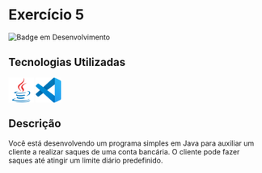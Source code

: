# Exercício 5
![Badge em Desenvolvimento](http://img.shields.io/static/v1?label=STATUS&message=CONCLUIDO&color=dark&style=for-the-badge)

## Tecnologias Utilizadas
<div style="display: inline_block">
	<img align="center" alt="Matheusxr77-Java" height="50" width="50" src="https://raw.githubusercontent.com/devicons/devicon/master/icons/java/java-original.svg">
	<img align="center" alt="Matheusxr77-VsCode" height="50" width="50" src="https://github.com/devicons/devicon/blob/master/icons/vscode/vscode-original.svg">
</div>

## Descrição
Você está desenvolvendo um programa simples em Java para auxiliar um cliente a realizar saques de uma conta bancária. O cliente pode fazer saques até atingir um limite diário predefinido.